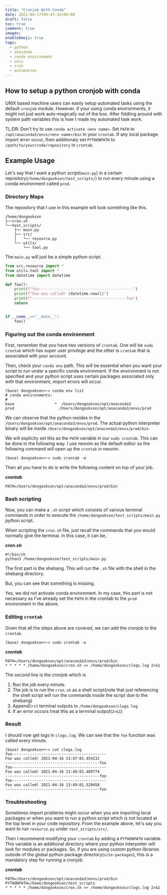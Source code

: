 ```yaml
---
title: "Cronjob With Conda"
date: 2021-04-17T09:47:32+09:00
draft: false
toc: true
comment: true
images:
enableEmoji: true
tags:
  - python
  - anaconda
  - conda environment
  - unix
  - cron
  - automation
---
```


## How to setup a python cronjob with conda

UNIX based machine users can easily setup automated tasks using the default `cronjob` module. However, if your using conda environments, it might not just work auto-magically out of the box. After fiddling around with system path variables this is how I made my automated task work.

TL;DR: Don't try to use `conda activate <env name>`. Set `PATH` to `/opt/anaconda3/envs/<env name>/bin` in your `crontab`. If any local package import error occur, then additionaly set `PYTHONPATH` to `/path/to/your/code/repository` in `crontab`.

## Example Usage

Let's say that I want a python script(`main.py`) in a certain repository(`/home/dongookson/test_scripts/`) to run every minute using a conda environment called `prod`.

### Directory Maps

The repository that I use in this example will look something like this.

```shell
/home/dongookson
├──cron.sh
└──test_scripts/
    ├── main.py
    ├── src/
    │   └── resource.py
    └── utils/
        └── tool.py
```

The `main.py` will just be a simple python script.

```python
from src.resource import *
from utils.tool import *
from datetime import datetime

def foo():
    print(f"foo------------------------------------------")
    print(f"Foo was called! {datetime.now()}")
    print(f"------------------------------------------foo")
    return


if __name__=="__main__":
    foo()
```

### Figuring out the conda environment

First, remember that you have two versions of `crontab`. One will be `sudo crontab` which has super user privilege and the other is `crontab` that is associated with your account.

Then, check your `conda env` path. This will be essential when you want your script to run under a specific conda environment. If the environment is not specified and your python script uses certain packages associated only with that environment, import errors will occur.

```shell
(base) dongookson➜~» conda env list
# conda environments:
#
base                  *  /Users/dongookson/opt/anaconda3
prod                    /Users/dongookson/opt/anaconda3/envs/prod
```

We can observe that the python resides in the `/Users/dongookson/opt/anaconda3/envs/prod`. The actual python interpreter binary will be inside `/Users/dongookson/opt/anaconda3/envs/prod/bin`.

We will explicity set this as the `PATH` variable in our `sudo crontab`. This can be done in the following way. I use neovim as the default editor so the following command will open up the `crontab` in neovim.

```shell
(base) dongookson➜~» sudo crontab -e
```

Then all you have to do is write the following content on top of your job.

**_crontab_**

```shell
PATH=/Users/dongookson/opt/anaconda3/envs/prod/bin
```

### Bash scripting

Now, you can make a `.sh` script which consists of various terminal commands in order to execute the `/home/dongookson/test_scripts/main.py` python script.

When scripting the `cron.sh` file, just recall the commands that you would normally give the terminal. In this case, it can be,

**_cron.sh_**

```shell
#!/bin/sh
python3 /home/dongookson/test_scripts/main.py
```

The first part is the shebang. This will run the `.sh` file with the shell in the shebang directory.

But, you can see that something is missing.

Yes, we did not activate conda environment. In my case, this part is not necessary as I've already set the `PATH` in the crontab to the `prod` environment in the above.

### Editing `crontab`

Given that all the steps above are covered, we can add the cronjob to the `crontab`.

```shell
(base) dongookson➜~» sudo crontab -e
```

**_crontab_**

```shell
PATH=/Users/dongookson/opt/anaconda3/envs/prod/bin
* * * * * /home/dongookson/cron.sh >> /home/dongookson/clogs.log 2>&1
```

The second line is the cronjob which is

1. Run the job every minute.
2. The job is to run the `cron.sh` as a shell script(note that just referencing the shell script will run the commands inside the script due to the shebang)
3. Append(>>) terminal outputs to `/home/dongookson/clogs.log`
4. If an error occurs treat this as a terminal output(`2>&1`)

### Result

I should now get logs in `clogs.log`. We can see that the `foo` function was called every minute.

```shell
(base) dongookson➜~» cat clogs.log
foo------------------------------------------
Foo was called! 2021-04-16 13:47:01.454232
------------------------------------------foo
foo------------------------------------------
Foo was called! 2021-04-16 13:48:01.489774
------------------------------------------foo
foo------------------------------------------
Foo was called! 2021-04-16 13:49:01.529458
------------------------------------------foo
```

### Troubleshooting

Sometimes import problems might occur when you are importing local packages or when you want to run a python script which is not located at the top level in your code repository. From the example above, let's say you want to run `resource.py` under `test_scripts/src/`.

Then I recommend modifying your `crontab` by adding a `PYTHONPATH` variable. This variable is an additional directory where your python interpreter will look for modules or packages. So, if you are using custom python libraries outside of the global python package directory(`site-packages`), this is a mandatory step for running a cronjob.

**_crontab_**

```shell
PATH=/Users/dongookson/opt/anaconda3/envs/prod/bin
PYTHONPATH=/home/dongookson/test_scripts
* * * * * /home/dongookson/cron.sh >> /home/dongookson/clogs.log 2>&1
```
